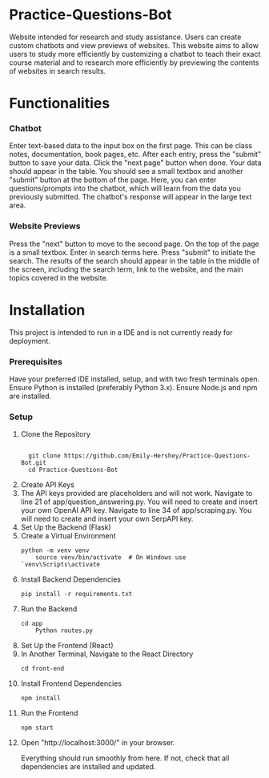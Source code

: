 # Practice-Questions-Bot
Website intended for research and study assistance. Users can create custom chatbots and view previews of websites. This website aims to allow users to study more efficiently by customizing a chatbot to teach their exact course material and to research more efficiently by previewing the contents of websites in search results.
<br>
<h1>Functionalities</h1>
<h3>Chatbot</h3>
<p>Enter text-based data to the input box on the first page. This can be class notes, documentation, book pages, etc. After each entry, press the "submit" button to save your data. Click the "next page" button when done. Your data should appear in the table. You should see a small textbox and another "submit" button at the bottom of the page. Here, you can enter questions/prompts into the chatbot, which will learn from the data you previously submitted. The chatbot's response will appear in the large text area.</p>
<h3>Website Previews</h3>
<p>Press the "next" button to move to the second page. On the top of the page is a small textbox. Enter in search terms here. Press "submit" to initiate the search. The results of the search should appear in the table in the middle of the screen, including the search term, link to the website, and the main topics covered in the website.</p>

<h1>Installation</h1>
<p>This project is intended to run in a IDE and is not currently ready for deployment. </p>
<h3>Prerequisites</h3>
<p>Have your preferred IDE installed, setup, and with two fresh terminals open. Ensure Python is installed (preferably Python 3.x). Ensure Node.js and npm are installed.</p>
<h3>Setup</h3>
<ol>
  <li>Clone the Repository</li>
  <pre><code>
  git clone https://github.com/Emily-Hershey/Practice-Questions-Bot.git   
  cd Practice-Questions-Bot</code></pre>
  <li>Create API Keys</li> 
    <li>The API keys provided are placeholders and will not work. Navigate to line 21 of app/question_answering.py. You will need to create and insert your own OpenAI API key. Navigate to line 34 of app/scraping.py. You will need to create and insert your own SerpAPI key.</li>
  <li>Set Up the Backend (Flask)</li>
    <li>Create a Virtual Environment</li> 
  <pre><code>python -m venv venv      
    source venv/bin/activate  # On Windows use `venv\Scripts\activate</code></pre>
    <li>Install Backend Dependencies</li> 
    <pre><code>pip install -r requirements.txt</code></pre>
    <li>Run the Backend</li> 
    <pre><code>cd app           
    Python routes.py</code></pre>
  <li>Set Up the Frontend (React)</li>
    <li>In Another Terminal, Navigate to the React Directory</li> 
    <pre><code>cd front-end</code></pre>
    <li>Install Frontend Dependencies</li>  
    <pre><code>npm install</code></pre>
    <li>Run the Frontend</li> 
    <pre><code>npm start</code></pre>
    <li>Open "http://localhost:3000/" in your browser.</li>
<p>Everything should run smoothly from here. If not, check that all dependencies are installed and updated.</p>

